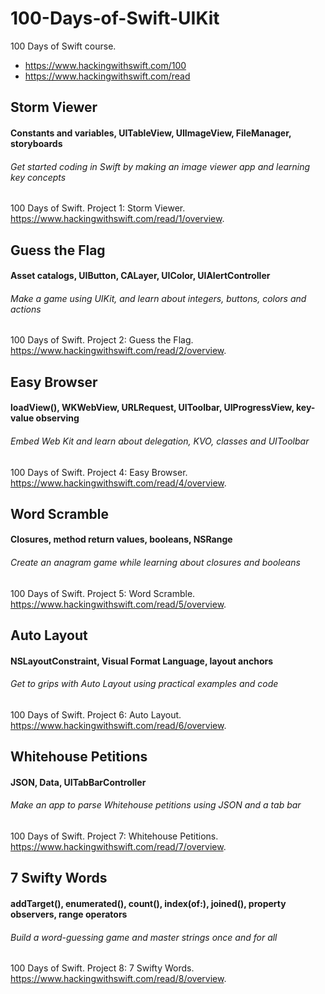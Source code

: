 # 100-Days-of-Swift-UIKit
100 Days of Swift course. 
- https://www.hackingwithswift.com/100
- https://www.hackingwithswift.com/read

## Storm Viewer
#### Constants and variables, UITableView, UIImageView, FileManager, storyboards
###### Get started coding in Swift by making an image viewer app and learning key concepts
100 Days of Swift. Project 1: Storm Viewer. https://www.hackingwithswift.com/read/1/overview.

## Guess the Flag
#### Asset catalogs, UIButton, CALayer, UIColor, UIAlertController
###### Make a game using UIKit, and learn about integers, buttons, colors and actions
100 Days of Swift. Project 2: Guess the Flag. https://www.hackingwithswift.com/read/2/overview.

## Easy Browser
#### loadView(), WKWebView, URLRequest, UIToolbar, UIProgressView, key-value observing
###### Embed Web Kit and learn about delegation, KVO, classes and UIToolbar
100 Days of Swift. Project 4: Easy Browser. https://www.hackingwithswift.com/read/4/overview.

## Word Scramble
#### Closures, method return values, booleans, NSRange
###### Create an anagram game while learning about closures and booleans
100 Days of Swift. Project 5: Word Scramble. https://www.hackingwithswift.com/read/5/overview.

## Auto Layout
#### NSLayoutConstraint, Visual Format Language, layout anchors
###### Get to grips with Auto Layout using practical examples and code
100 Days of Swift. Project 6: Auto Layout. https://www.hackingwithswift.com/read/6/overview.

## Whitehouse Petitions
#### JSON, Data, UITabBarController
###### Make an app to parse Whitehouse petitions using JSON and a tab bar
100 Days of Swift. Project 7: Whitehouse Petitions. https://www.hackingwithswift.com/read/7/overview.

## 7 Swifty Words
#### addTarget(), enumerated(), count(), index(of:), joined(), property observers, range operators
###### Build a word-guessing game and master strings once and for all
100 Days of Swift. Project 8: 7 Swifty Words. https://www.hackingwithswift.com/read/8/overview.
